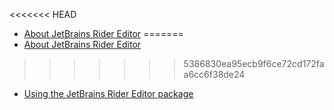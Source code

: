 <<<<<<< HEAD
* [About JetBrains Rider Editor](index.md)
=======
* [About JetBrains Rider Editor](index.md)
>>>>>>> 5386830ea95ecb9f6ce72cd172faa6cc6f38de24
* [Using the JetBrains Rider Editor package](using-the-jetbrains-rider-editor-package.md)